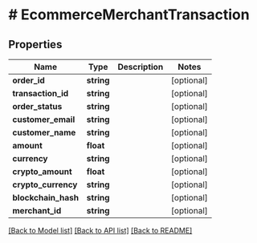 # # EcommerceMerchantTransaction

## Properties

Name | Type | Description | Notes
------------ | ------------- | ------------- | -------------
**order_id** | **string** |  | [optional]
**transaction_id** | **string** |  | [optional]
**order_status** | **string** |  | [optional]
**customer_email** | **string** |  | [optional]
**customer_name** | **string** |  | [optional]
**amount** | **float** |  | [optional]
**currency** | **string** |  | [optional]
**crypto_amount** | **float** |  | [optional]
**crypto_currency** | **string** |  | [optional]
**blockchain_hash** | **string** |  | [optional]
**merchant_id** | **string** |  | [optional]

[[Back to Model list]](../../README.md#models) [[Back to API list]](../../README.md#endpoints) [[Back to README]](../../README.md)
